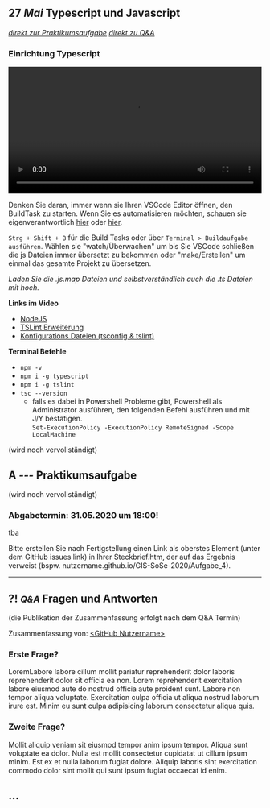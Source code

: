 ## **27 _Mai_** Typescript und Javascript

*[direkt zur Praktikumsaufgabe](#a--praktikumsaufgabe)*
*[direkt zu Q&A](#-qa-fragen-und-antworten)*

### Einrichtung Typescript 
<video controls width="100%"> 
    <source src="https://scheuerle.net/lehre/gis/videos/05_Einrichtung_Typescript.mp4" type="video/mp4"> 
    <a href="https://scheuerle.net/lehre/gis/videos/05_Einrichtung_Typescript.mp4">Zum Video</a>
</video>

Denken Sie daran, immer wenn sie Ihren VSCode Editor öffnen, den BuildTask zu starten. Wenn Sie es automatisieren möchten, schauen sie eigenverantwortlich [hier](https://code.visualstudio.com/docs/editor/tasks) oder [hier](https://marketplace.visualstudio.com/search?term=Typescript%20Auto%20Compiler&target=VSCode&category=All%20categories&sortBy=Relevance).


`Strg + Shift + B` für die Build Tasks oder über `Terminal > Buildaufgabe ausführen`. Wählen sie "watch/Überwachen" um bis Sie VSCode schließen die js Dateien immer übersetzt zu bekommen oder "make/Erstellen" um einmal das gesamte Projekt zu übersetzen.

_Laden Sie die .js.map Dateien und selbstverständlich auch die .ts Dateien mit hoch._

**Links im Video**

- <a href="https://nodejs.org/">NodeJS</a>  
- [TSLint Erweiterung](https://marketplace.visualstudio.com/items?itemName=ms-vscode.vscode-typescript-tslint-plugin)
- [Konfigurations Dateien (tsconfig & tslint)](https://github.com/hs-furtwangen/GIS-SoSe-2020/tree/master/config_files)

**Terminal Befehle**
- `npm -v`
- `npm i -g typescript`
- `npm i -g tslint`
- `tsc --version`
  - falls es dabei in Powershell Probleme gibt, Powershell als Administrator ausführen, den folgenden Befehl ausführen und mit J/Y bestätigen.  
  `Set-ExecutionPolicy -ExecutionPolicy RemoteSigned -Scope LocalMachine`


(wird noch vervollständigt)

## **A _---_** Praktikumsaufgabe

(wird noch vervollständigt)

### **Abgabetermin: 31.05.2020 um 18:00!**

tba

Bitte erstellen Sie nach Fertigstellung einen Link als oberstes Element (unter dem GitHub issues link) in Ihrer Steckbrief.htm, der auf das Ergebnis verweist (bspw. nutzername.github.io/GIS-SoSe-2020/Aufgabe_4).

---

## **?! _<small>Q&A</small>_** Fragen und Antworten

(die Publikation der Zusammenfassung erfolgt nach dem Q&A Termin)

Zusammenfassung von: [&lt;GitHub Nutzername&gt;](https://github.com/link-zu-github-profil)

### Erste Frage?
LoremLabore labore cillum mollit pariatur reprehenderit dolor laboris reprehenderit dolor sit officia ea non. Lorem reprehenderit exercitation labore eiusmod aute do nostrud officia aute proident sunt. Labore non tempor aliqua voluptate. Exercitation culpa officia ut aliqua nostrud laborum irure est. Minim eu sunt culpa adipisicing laborum consectetur aliqua quis.

### Zweite Frage?
Mollit aliquip veniam sit eiusmod tempor anim ipsum tempor. Aliqua sunt voluptate ea dolor. Nulla est mollit consectetur cupidatat ut cillum ipsum minim. Est ex et nulla laborum fugiat dolore. Aliquip laboris sint exercitation commodo dolor sint mollit qui sunt ipsum fugiat occaecat id enim.

## ...
